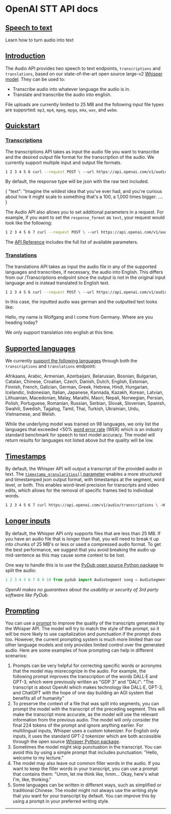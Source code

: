 # OpenAI STT API docs

[](https://platform.openai.com/docs/guides/speech-to-text/speech-to-text)

## [Speech to text](https://platform.openai.com/docs/guides/speech-to-text/speech-to-text)

Learn how to turn audio into text

[](https://platform.openai.com/docs/guides/speech-to-text/introduction)

## [Introduction](https://platform.openai.com/docs/guides/speech-to-text/introduction)

The Audio API provides two speech to text endpoints, `transcriptions` and `translations`, based on our state-of-the-art open source large-v2 [Whisper model](https://openai.com/blog/whisper/). They can be used to:

-   Transcribe audio into whatever language the audio is in.
-   Translate and transcribe the audio into english.

File uploads are currently limited to 25 MB and the following input file types are supported: `mp3`, `mp4`, `mpeg`, `mpga`, `m4a`, `wav`, and `webm`.

[](https://platform.openai.com/docs/guides/speech-to-text/quickstart)

## [Quickstart](https://platform.openai.com/docs/guides/speech-to-text/quickstart)

[](https://platform.openai.com/docs/guides/speech-to-text/transcriptions)

### [Transcriptions](https://platform.openai.com/docs/guides/speech-to-text/transcriptions)

The transcriptions API takes as input the audio file you want to transcribe and the desired output file format for the transcription of the audio. We currently support multiple input and output file formats.

```bash
1 2 3 4 5 6 curl --request POST \ --url https://api.openai.com/v1/audio/transcriptions \ --header "Authorization: Bearer $OPENAI_API_KEY" \ --header 'Content-Type: multipart/form-data' \ --form file=@/path/to/file/audio.mp3 \ --form model=whisper-1
```

By default, the response type will be json with the raw text included.

{ "text": "Imagine the wildest idea that you've ever had, and you're curious about how it might scale to something that's a 100, a 1,000 times bigger. .... }

The Audio API also allows you to set additional parameters in a request. For example, if you want to set the `response_format` as `text`, your request would look like the following:

```bash
1 2 3 4 5 6 7 curl --request POST \ --url https://api.openai.com/v1/audio/transcriptions \ --header "Authorization: Bearer $OPENAI_API_KEY" \ --header 'Content-Type: multipart/form-data' \ --form file=@/path/to/file/speech.mp3 \ --form model=whisper-1 \ --form response_format=text
```

The [API Reference](https://platform.openai.com/docs/api-reference/audio) includes the full list of available parameters.

[](https://platform.openai.com/docs/guides/speech-to-text/translations)

### [Translations](https://platform.openai.com/docs/guides/speech-to-text/translations)

The translations API takes as input the audio file in any of the supported languages and transcribes, if necessary, the audio into English. This differs from our /Transcriptions endpoint since the output is not in the original input language and is instead translated to English text.

```bash
1 2 3 4 5 6 curl --request POST \ --url https://api.openai.com/v1/audio/translations \ --header "Authorization: Bearer $OPENAI_API_KEY" \ --header 'Content-Type: multipart/form-data' \ --form file=@/path/to/file/german.mp3 \ --form model=whisper-1
```

In this case, the inputted audio was german and the outputted text looks like:

Hello, my name is Wolfgang and I come from Germany. Where are you heading today?

We only support translation into english at this time.

[](https://platform.openai.com/docs/guides/speech-to-text/supported-languages)

## [Supported languages](https://platform.openai.com/docs/guides/speech-to-text/supported-languages)

We currently [support the following languages](https://github.com/openai/whisper#available-models-and-languages) through both the `transcriptions` and `translations` endpoint:

Afrikaans, Arabic, Armenian, Azerbaijani, Belarusian, Bosnian, Bulgarian, Catalan, Chinese, Croatian, Czech, Danish, Dutch, English, Estonian, Finnish, French, Galician, German, Greek, Hebrew, Hindi, Hungarian, Icelandic, Indonesian, Italian, Japanese, Kannada, Kazakh, Korean, Latvian, Lithuanian, Macedonian, Malay, Marathi, Maori, Nepali, Norwegian, Persian, Polish, Portuguese, Romanian, Russian, Serbian, Slovak, Slovenian, Spanish, Swahili, Swedish, Tagalog, Tamil, Thai, Turkish, Ukrainian, Urdu, Vietnamese, and Welsh.

While the underlying model was trained on 98 languages, we only list the languages that exceeded <50% [word error rate](https://en.wikipedia.org/wiki/Word_error_rate) (WER) which is an industry standard benchmark for speech to text model accuracy. The model will return results for languages not listed above but the quality will be low.

[](https://platform.openai.com/docs/guides/speech-to-text/timestamps)

## [Timestamps](https://platform.openai.com/docs/guides/speech-to-text/timestamps)

By default, the Whisper API will output a transcript of the provided audio in text. The [`timestamp_granularities[]` parameter](https://platform.openai.com/docs/api-reference/audio/createTranscription#audio-createtranscription-timestamp_granularities) enables a more structured and timestamped json output format, with timestamps at the segment, word level, or both. This enables word-level precision for transcripts and video edits, which allows for the removal of specific frames tied to individual words.

```bash
1 2 3 4 5 6 7 curl https://api.openai.com/v1/audio/transcriptions \ -H "Authorization: Bearer $OPENAI_API_KEY" \ -H "Content-Type: multipart/form-data" \ -F file="@/path/to/file/audio.mp3" \ -F "timestamp_granularities[]=word" \ -F model="whisper-1" \ -F response_format="verbose_json"
```

[](https://platform.openai.com/docs/guides/speech-to-text/longer-inputs)

## [Longer inputs](https://platform.openai.com/docs/guides/speech-to-text/longer-inputs)

By default, the Whisper API only supports files that are less than 25 MB. If you have an audio file that is longer than that, you will need to break it up into chunks of 25 MB's or less or used a compressed audio format. To get the best performance, we suggest that you avoid breaking the audio up mid-sentence as this may cause some context to be lost.

One way to handle this is to use the [PyDub open source Python package](https://github.com/jiaaro/pydub) to split the audio:

```python
1 2 3 4 5 6 7 8 9 10 from pydub import AudioSegment song = AudioSegment.from_mp3("good_morning.mp3") # PyDub handles time in milliseconds ten_minutes = 10 * 60 * 1000 first_10_minutes = song[:ten_minutes] first_10_minutes.export("good_morning_10.mp3", format="mp3")
```

_OpenAI makes no guarantees about the usability or security of 3rd party software like PyDub._

[](https://platform.openai.com/docs/guides/speech-to-text/prompting)

## [Prompting](https://platform.openai.com/docs/guides/speech-to-text/prompting)

You can use a [prompt](https://platform.openai.com/docs/api-reference/audio/createTranscription#audio/createTranscription-prompt) to improve the quality of the transcripts generated by the Whisper API. The model will try to match the style of the prompt, so it will be more likely to use capitalization and punctuation if the prompt does too. However, the current prompting system is much more limited than our other language models and only provides limited control over the generated audio. Here are some examples of how prompting can help in different scenarios:

1.  Prompts can be very helpful for correcting specific words or acronyms that the model may misrecognize in the audio. For example, the following prompt improves the transcription of the words DALL·E and GPT-3, which were previously written as "GDP 3" and "DALI": "The transcript is about OpenAI which makes technology like DALL·E, GPT-3, and ChatGPT with the hope of one day building an AGI system that benefits all of humanity"
2.  To preserve the context of a file that was split into segments, you can prompt the model with the transcript of the preceding segment. This will make the transcript more accurate, as the model will use the relevant information from the previous audio. The model will only consider the final 224 tokens of the prompt and ignore anything earlier. For multilingual inputs, Whisper uses a custom tokenizer. For English only inputs, it uses the standard GPT-2 tokenizer which are both accessible through the open source [Whisper Python package](https://github.com/openai/whisper/blob/main/whisper/tokenizer.py#L361).
3.  Sometimes the model might skip punctuation in the transcript. You can avoid this by using a simple prompt that includes punctuation: "Hello, welcome to my lecture."
4.  The model may also leave out common filler words in the audio. If you want to keep the filler words in your transcript, you can use a prompt that contains them: "Umm, let me think like, hmm... Okay, here's what I'm, like, thinking."
5.  Some languages can be written in different ways, such as simplified or traditional Chinese. The model might not always use the writing style that you want for your transcript by default. You can improve this by using a prompt in your preferred writing style.


---


